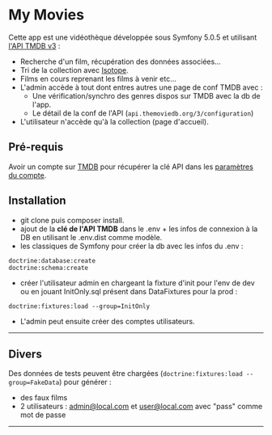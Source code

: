 # My Movies

Cette app est une vidéothèque développée sous Symfony 5.0.5 et utilisant [l'API TMDB v3](https://developers.themoviedb.org/3) :
* Recherche d'un film, récupération des données associées...
* Tri de la collection avec [Isotope](https://isotope.metafizzy.co).
* Films en cours reprenant les films à venir etc...
* L'admin accède à tout dont entres autres une page de conf TMDB avec :
  * Une vérification/synchro des genres dispos sur TMDB avec la db de l'app.
  * Le détail de la conf de l'API (`api.themoviedb.org/3/configuration`)
* L'utilisateur n'accède qu'à la collection (page d'accueil).

## Pré-requis
Avoir un compte sur [TMDB](https://www.themoviedb.org/) pour récupérer la clé API dans les [paramètres du compte](https://www.themoviedb.org/settings/api).

## Installation

* git clone puis composer install.
* ajout de la **clé de l'API TMDB** dans le .env + les infos de connexion à la DB en utilisant le .env.dist comme modèle.
* les classiques de Symfony pour créer la db avec les infos du .env :   
```console
doctrine:database:create
doctrine:schema:create
```
* créer l'utilisateur admin en chargeant la fixture d'init pour l'env de dev ou en jouant InitOnly.sql présent dans DataFixtures pour la prod :

```
doctrine:fixtures:load --group=InitOnly
```

* L'admin peut ensuite créer des comptes utilisateurs.

---
## Divers
Des données de tests peuvent être chargées (`doctrine:fixtures:load --group=FakeData`) pour générer : 
* des faux films 
* 2 utilisateurs : admin@local.com et user@local.com avec "pass" comme mot de passe
---

